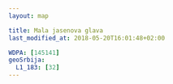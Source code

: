 ```yaml
---
layout: map

title: Mala jasenova glava
last_modified_at: 2018-05-20T16:01:48+02:00

WDPA: [145141]
geoSrbija:
  L1_183: [32]
---
```

